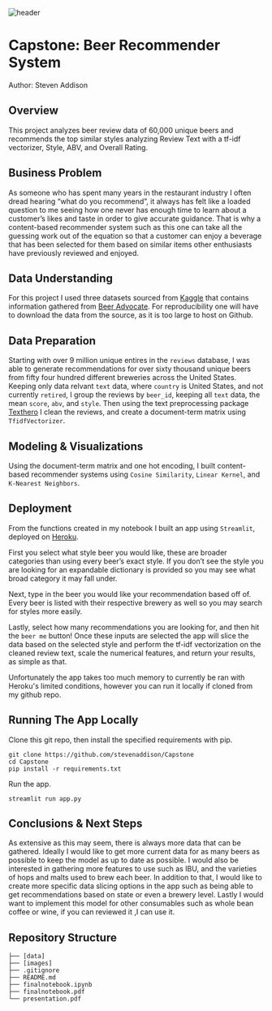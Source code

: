 ![header](https://github.com/stevenaddison/Capstone/blob/main/images/beerflight.jpg)
# Capstone: Beer Recommender System
Author: Steven Addison


## Overview
This project analyzes beer review data of 60,000 unique beers and recommends the top similar styles analyzing Review Text with a tf-idf vectorizer, Style, ABV, and Overall Rating.

## Business Problem
As someone who has spent many years in the restaurant industry I often dread hearing “what do you recommend”, it always has felt like a loaded question to me seeing how one never has enough time to learn about a customer’s likes and taste in order to give accurate guidance. That is why a content-based recommender system such as this one can take all the guessing work out of the equation so that a customer can enjoy a beverage that has been selected for them based on similar items other enthusiasts have previously reviewed and enjoyed. 

## Data Understanding

For this project I used three datasets sourced from [Kaggle](https://www.kaggle.com/ehallmar/beers-breweries-and-beer-reviews) that contains information gathered from [Beer Advocate](https://www.beeradvocate.com/). For reproducibility one will have to download the data from the source, as it is too large to host on Github. 

## Data Preparation
Starting with over 9 million unique entires in the `reviews` database, I was able to generate recommendations for over sixty thousand unique beers from fifty four hundred different breweries across the United States.  Keeping only data relvant `text` data, where `country` is United States, and not currently `retired`, I group  the reviews by `beer_id`, keeping all `text` data, the mean `score`, `abv`, and `style`. Then using the text preprocessing package [Texthero](https://texthero.org/) I clean the reviews, and 
create a document-term matrix using `TfidfVectorizer`.

## Modeling & Visualizations
Using the document-term matrix and one hot encoding, I built content-based recommender systems using `Cosine Similarity`, `Linear Kernel`, and `K-Nearest Neighbors`.

## Deployment
From the functions created in my notebook I built an app using `Streamlit`, deployed on [Heroku](https://beer-me-recommender.herokuapp.com/). 

First you select what style beer you would like, these are broader categories than using every beer’s exact style. If you don’t see the style you are looking for an expandable dictionary is provided so you may see what broad category it may fall under.

Next, type in the beer you would like  your recommendation based off of. Every beer is listed with their respective brewery as well so you may search for styles more easily. 

Lastly, select how many recommendations you are looking for, and then hit the `beer me` button! Once these inputs are selected the app will slice the data based on the selected style and perform the tf-idf vectorization on the cleaned review text, scale the numerical features, and return your results, as simple as that. 

Unfortunately the app takes too much memory to currently be ran with Heroku's limited conditions, however you can run it locally if cloned from my github repo.  

## Running The App Locally

Clone this git repo, then install the specified requirements with pip.

```
git clone https://github.com/stevenaddison/Capstone
cd Capstone
pip install -r requirements.txt
```

Run the app.

```
streamlit run app.py
```

## Conclusions & Next Steps
As extensive as this may seem, there is always more data that can be gathered. Ideally I would like to get more current data for as many beers as possible to keep the model as up to date as possible. I would also be interested in gathering more features to use such as IBU, and the varieties of hops and malts used to brew each beer. In addition to that, I would like to create more specific data slicing options in the app such as being able to get recommendations based on state or even a brewery level. Lastly I would want to implement this model for other consumables such as whole bean coffee or wine, if you can reviewed it ,I can use it.


## Repository Structure
```
├── [data]
├── [images]
├── .gitignore
├── README.md
├── finalnotebook.ipynb
├── finalnotebook.pdf
└── presentation.pdf
```
